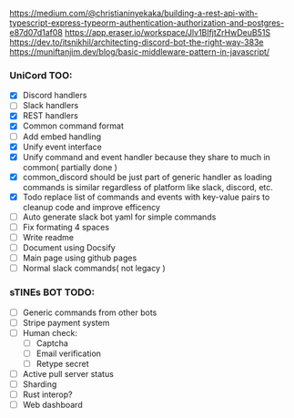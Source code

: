 https://medium.com/@christianinyekaka/building-a-rest-api-with-typescript-express-typeorm-authentication-authorization-and-postgres-e87d07d1af08
https://app.eraser.io/workspace/Jlv1BlfjtZrHwDeuB51S
https://dev.to/itsnikhil/architecting-discord-bot-the-right-way-383e
https://muniftanjim.dev/blog/basic-middleware-pattern-in-javascript/

### UniCord TOO:

- [x] Discord handlers
- [ ] Slack handlers
- [x] REST handlers
- [x] Common command format
- [ ] Add embed handling
- [x] Unify event interface
- [x] Unify command and event handler because they share to much in common( partially done )
- [x] common_discord should be just part of generic handler as loading commands is similar regardless of platform like slack, discord, etc.
- [x] Todo replace list of commands and events with key-value pairs to cleanup code and improve efficency
- [ ] Auto generate slack bot yaml for simple commands
- [ ] Fix formating 4 spaces
- [ ] Write readme
- [ ] Document using Docsify
- [ ] Main page using github pages
- [ ] Normal slack commands( not legacy )

### sTINEs BOT TODO:

- [ ] Generic commands from other bots
- [ ] Stripe payment system
- [ ] Human check:
  - [ ] Captcha
  - [ ] Email verification
  - [ ] Retype secret
- [ ] Active pull server status
- [ ] Sharding
- [ ] Rust interop?
- [ ] Web dashboard
